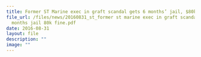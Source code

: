 ```yaml
---
title: Former ST Marine exec in graft scandal gets 6 months’ jail, $80k fine
file_url: /files/news/20160831_st_former st marine exec in graft scandal gets 6
  months jail 80k fine.pdf
date: 2016-08-31
layout: file
description: ""
image: ""
---
```

